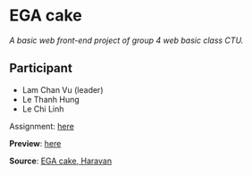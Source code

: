 # EGA cake
 _A basic web front-end project of group 4 web basic class CTU._

 ## Participant
 * Lam Chan Vu (leader)
 * Le Thanh Hung
 * Le Chi Linh


Assignment: [here](https://docs.google.com/document/d/1C701cqNiHubA1yAw2FGpKGZStVVStzcwnDOUVTQPX2E/edit)

__Preview__: [here](https://julyyv.github.io/ctu.ct188.g4.ega-cake/trangchu.html) 

__Source__: [EGA cake, Haravan](https://ega-cake.myharavan.com/)